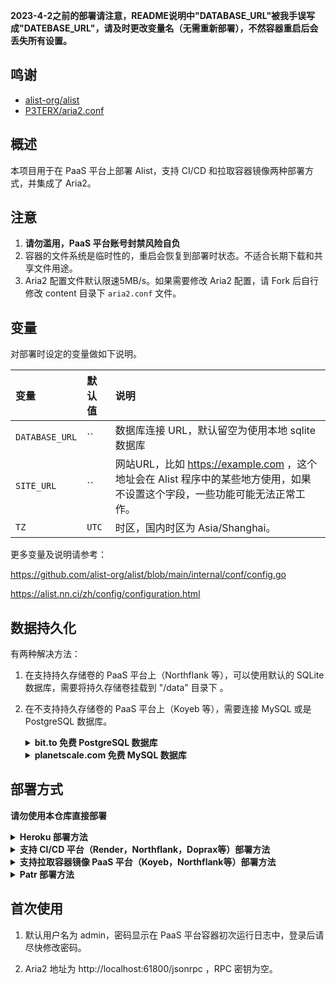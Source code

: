 **2023-4-2之前的部署请注意，README说明中"DATABASE_URL"被我手误写成"DATEBASE_URL"，请及时更改变量名（无需重新部署），不然容器重启后会丢失所有设置。**

## 鸣谢

- [alist-org/alist](https://github.com/alist-org/alist)
- [P3TERX/aria2.conf](https://github.com/P3TERX/aria2.conf)

## 概述

本项目用于在 PaaS 平台上部署 Alist，支持 CI/CD 和拉取容器镜像两种部署方式，并集成了 Aria2。

## 注意

 1. **请勿滥用，PaaS 平台账号封禁风险自负**
 2. 容器的文件系统是临时性的，重启会恢复到部署时状态。不适合长期下载和共享文件用途。
 3. Aria2 配置文件默认限速5MB/s。如果需要修改 Aria2 配置，请 Fork 后自行修改 content 目录下 `aria2.conf` 文件。

## 变量

对部署时设定的变量做如下说明。

| 变量 | 默认值 | 说明 |
| :--- | :--- | :--- |
| `DATABASE_URL` | `` | 数据库连接 URL，默认留空为使用本地 sqlite 数据库 |
| `SITE_URL` | `` | 网站URL，比如 https://example.com ，这个地址会在 Alist 程序中的某些地方使用，如果不设置这个字段，一些功能可能无法正常工作。 |
| `TZ` | `UTC` | 时区，国内时区为 Asia/Shanghai。 |

更多变量及说明请参考：

https://github.com/alist-org/alist/blob/main/internal/conf/config.go

https://alist.nn.ci/zh/config/configuration.html

## 数据持久化

有两种解决方法：

1. 在支持持久存储卷的 PaaS 平台上（Northflank 等），可以使用默认的 SQLite 数据库，需要将持久存储卷挂载到 "/data" 目录下 。

2. 在不支持持久存储卷的 PaaS 平台上（Koyeb 等），需要连接 MySQL 或是 PostgreSQL 数据库。

    <details>
    <summary><b> bit.to 免费 PostgreSQL 数据库</b></summary>
    
    1. 前往 https://bit.io/ 注册账号，并新建一个数据库。
    2. 点击数据库名称，进入数据库管理页面，点击左侧的 Connection，复制 "Postgres Connection" 下方字符串即为数据库连接 URL。
    </details>

    <details>
    <summary><b>  planetscale.com 免费 MySQL 数据库</b></summary>
    
    1. 前往 https://planetscale.com 注册账号，并新建一个数据库。
    2. 点击数据库名称，进入数据库管理页面，点击左侧的 Connect，在 "connect with" 下拉菜单中选择 Symfony。
    3. 下方 "mysql://" 开头字符串即为数据库连接 URL。密码只会显示一次，如果忘记保存了可以点击 "New password" 重新生成。
    </details>

## 部署方式

**请勿使用本仓库直接部署**

 <details>
<summary><b>Heroku 部署方法</b></summary>

**Heroku 已于2022年11月末关闭免费服务**

 1. 点击本仓库右上角Fork，再点击Create Fork。   
 2. 在Fork出来的仓库页面上点击Setting，勾选Template repository。   
 3. 然后点击Code返回之前的页面，点Setting下面新出现的按钮Use this template，起个随机名字创建新库。  
 4. 用户名以 `example` 为例，项目名以 `demo` 为例
 5. 登陆heroku后，浏览器访问 dashboard.heroku.com/new?template=<https://github.com/example/demo>   
 
 </details> 
 
  <details>
<summary><b>支持 CI/CD 平台（Render，Northflank，Doprax等）部署方法</b></summary>
 
 1. 点击本仓库右上角Fork，再点击Create Fork。
 2. 在Fork出来的仓库页面上点击Setting，勾选Template repository。
 3. 然后点击Code返回之前的页面，点Setting下面新出现的按钮Use this template，起个随机名字创建新库。
 4. 在 PaaS 平台管理面板中连接你新建立的 github 仓库。
 5. 按下文变量部分设置所需的变量，如果需要设置内部 HTTP 端口，默认为3000，也可以自行设置 PORT 变量修改。
 6. 然后部署即可。

</details>

 <details>
<summary><b>支持拉取容器镜像 PaaS 平台（Koyeb，Northflank等）部署方法</b></summary>
 
 1. 点击本仓库右上角Fork，再点击Create Fork。
 2. 在Fork出来的仓库页面上点击Setting，勾选Template repository。
 3. 然后点击Code返回之前的页面，点Setting下面新出现的按钮Use this template，起个随机名字创建新库。
 4. 点击仓库Settings > Actions > General，滚动到页面最下方，将Workflow permissions设置为Read and write permissions。
 5. 点击页面右侧 Create a new release，建立格式为 v0.1.0 的tag，其它内容随意，然后点击 Publish release。
 6. 大概不到一分钟后，github action 构建容器镜像完成，点击页面右侧 Packages, 再点击进入刚生成的 Package。
 7. 点击页面右侧 Package settings，在页面最下方点击 Change visibility，选择 public 并输入 package 名称以确认。
 8. 容器镜像拉取地址在 package 页面 docker pull 命令示例中，其它部署步骤请参阅具体平台文档。需要设置的环境变量见下文，内部监听端口默认为3000，也可自行设置 PORT 环境变量更改。

</details>

 <details>
<summary><b>Patr 部署方法</b></summary>
 
 1. 点击本项目网页上部 Code 按钮，再点击 Create codespace on main。
 
 ![image](https://user-images.githubusercontent.com/98247050/212817236-c5a882b1-6b5b-4a6f-b8c1-c702664a9ab1.png)

 2. 点击 Patr 管理面板左侧 Docker Repository，建立新 Repo。
 
 ![image](https://user-images.githubusercontent.com/98247050/212814426-befa43d4-2e37-4147-95d5-4104f80968b8.png) 
 
 3. 点击进入 Patr 新建立的 Repo，页面最下方有三条命令：
 
 ![image](https://user-images.githubusercontent.com/98247050/212815117-37089ede-50a7-4c36-9872-bdface591071.png)
 
 4. 在之前打开的 Codespace 网页中，点击终端，执行上图中的三条命令，中间需要输入 Patr 账户密码。
 
 ![image](https://user-images.githubusercontent.com/98247050/212815400-843f9fbf-cbac-435e-87df-01b502be3017.png)

 5. 回到 Patr 网页，点击 Infrastructure > Deployment > Create Deployment，Name 随意，Image Details 选择刚才建立的 Repo，Region 选择 Singapore。
 
 ![image](https://user-images.githubusercontent.com/98247050/212815611-c6fc58b3-9b90-40c3-8234-86e64226f821.png)

 6. 点击 NEXT STEP，Ports 设置为 3000，按下文变量部分设置好需设定的变量。
 
 ![image](https://user-images.githubusercontent.com/98247050/212816360-0df56cbf-2f05-4bf6-b677-965d699e3e0b.png)

 7. 点击 NEXT STEP，将 Horizontal Scale 拉到最左侧，直到价格显示 Free，然后点击 CREATE。 
 
 ![image](https://user-images.githubusercontent.com/98247050/212816479-3b10d285-8530-4732-945e-a25c0a52648a.png)

 8. 点击 Infrastructure > Deployment，点击 START 即启动容器，点击 PUBLIC URL 获得服务域名。
 
 ![image](https://user-images.githubusercontent.com/98247050/212816900-7a3c4614-e7c3-41c1-8028-f35539280e2a.png)

</details>

## 首次使用

1. 默认用户名为 admin，密码显示在 PaaS 平台容器初次运行日志中，登录后请尽快修改密码。

2. Aria2 地址为 http://localhost:61800/jsonrpc ，RPC 密钥为空。
